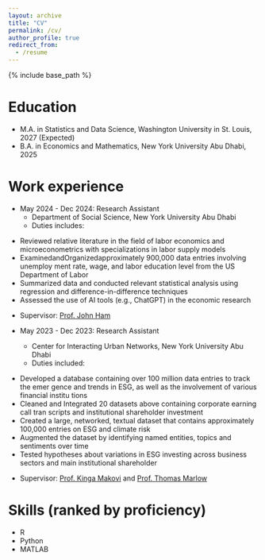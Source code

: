 ```yaml
---
layout: archive
title: "CV"
permalink: /cv/
author_profile: true
redirect_from:
  - /resume
---
```


{% include base_path %}

Education
======
* M.A. in Statistics and Data Science, Washington University in St. Louis, 2027 (Expected)
* B.A. in Economics and Mathematics, New York University Abu Dhabi, 2025

Work experience
======
* May 2024 - Dec 2024: Research Assistant
  * Department of Social Science, New York University Abu Dhabi
  * Duties includes:
 - Reviewed relative literature in the field of labor economics and microeconometrics
 with specializations in labor supply models
 - ExaminedandOrganizedapproximately 900,000 data entries involving unemploy
ment rate, wage, and labor education level from the US Department of Labor
 - Summarized data and conducted relevant statistical analysis using regression and
 difference-in-difference techniques
 - Assessed the use of AI tools (e.g., ChatGPT) in the economic research
  * Supervisor: [Prof. John Ham](https://sites.google.com/site/johnhamecon/home)

* May 2023 - Dec 2023: Research Assistant
  * Center for Interacting Urban Networks, New York University Abu Dhabi
  * Duties included:
 - Developed a database containing over 100 million data entries to track the emer
gence and trends in ESG, as well as the involvement of various financial institu
tions
 - Cleaned and Integrated 20 datasets above containing corporate earning call tran
scripts and institutional shareholder investment
 - Created a large, networked, textual dataset that contains approximately 100,000
 entries on ESG and climate risk
 - Augmented the dataset by identifying named entities, topics and sentiments over
 time
 - Tested hypotheses about variations in ESG investing across business sectors and
 main institutional shareholder
  * Supervisor: [Prof. Kinga Makovi](https://makovi.net/) and [Prof. Thomas Marlow](https://www.thomas-marlow.com/)
  
Skills (ranked by proficiency)
======
* R
* Python
* MATLAB
